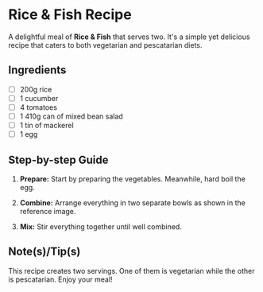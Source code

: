# Rice & Fish Recipe

A delightful meal of **Rice & Fish** that serves two. It's a simple yet delicious recipe that caters to both vegetarian and pescatarian diets.

## Ingredients
- [ ] 200g rice
- [ ] 1 cucumber
- [ ] 4 tomatoes
- [ ] 1 410g can of mixed bean salad
- [ ] 1 tin of mackerel
- [ ] 1 egg

## Step-by-step Guide

1. **Prepare:** Start by preparing the vegetables. Meanwhile, hard boil the egg.

2. **Combine:** Arrange everything in two separate bowls as shown in the reference image.

3. **Mix:** Stir everything together until well combined.

## Note(s)/Tip(s)
This recipe creates two servings. One of them is vegetarian while the other is pescatarian. Enjoy your meal!